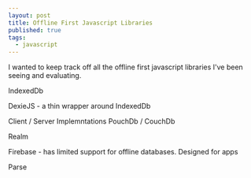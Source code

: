 ```yaml
---
layout: post
title: Offline First Javascript Libraries
published: true
tags:
  - javascript
---
```

I wanted to keep track off all the offline first javascript libraries I've been seeing and evaluating.

IndexedDb

DexieJS - a thin wrapper around IndexedDb


Client / Server Implemntations
PouchDb / CouchDb

Realm

Firebase - has limited support for offline databases.  Designed for apps 

Parse
